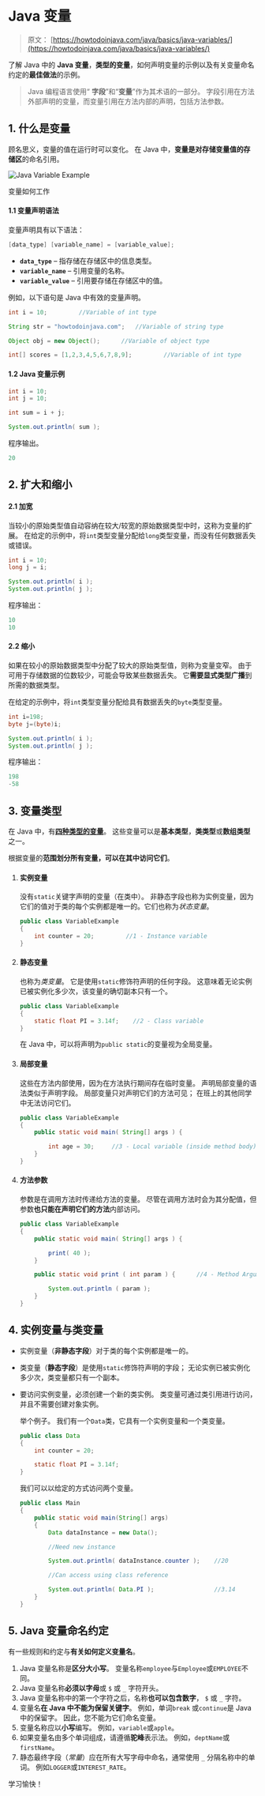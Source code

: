 # Java 变量

> 原文： [https://howtodoinjava.com/java/basics/java-variables/](https://howtodoinjava.com/java/basics/java-variables/)

了解 Java 中的 **Java 变量**，**类型的变量**，如何声明变量的示例以及有关变量命名约定的**最佳做法**的示例。

> Java 编程语言使用“ **字段**”和“**变量**”作为其术语的一部分。 字段引用在方法外部声明的变量，而变量引用在方法内部的声明，包括方法参数。

## 1\. 什么是变量

顾名思义，变量的值在运行时可以变化。 在 Java 中，**变量是对存储变量值的存储区**的命名引用。

![Java Variable Example](img/712a361ca07897cc02cd6e8a77621085.png)

变量如何工作

#### 1.1 变量声明语法

变量声明具有以下语法：

```java
[data_type] [variable_name] = [variable_value];
```

*   **`data_type`** – 指存储在存储区中的信息类型。
*   **`variable_name`** – 引用变量的名称。
*   **`variable_value`** – 引用要存储在存储区中的值。

例如，以下语句是 Java 中有效的变量声明。

```java
int i = 10;         //Variable of int type

String str = "howtodoinjava.com";   //Variable of string type

Object obj = new Object();      //Variable of object type

int[] scores = [1,2,3,4,5,6,7,8,9];         //Variable of int type

```

#### 1.2 Java 变量示例

```java
int i = 10;
int j = 10;

int sum = i + j;

System.out.println( sum );  

```

程序输出。

```java
20

```

## 2\. 扩大和缩小

#### 2.1 加宽

当较小的原始类型值自动容纳在较大/较宽的原始数据类型中时，这称为变量的扩展。 在给定的示例中，将`int`类型变量分配给`long`类型变量，而没有任何数据丢失或错误。

```java
int i = 10;
long j = i;

System.out.println( i );  
System.out.println( j );  

```

程序输出：

```java
10
10

```

#### 2.2 缩小

如果在较小的原始数据类型中分配了较大的原始类型值，则称为变量变窄。 由于可用于存储数据的位数较少，可能会导致某些数据丢失。 它**需要显式类型广播**到所需的数据类型。

在给定的示例中，将`int`类型变量分配给具有数据丢失的`byte`类型变量。

```java
int i=198;  
byte j=(byte)i;  

System.out.println( i );  
System.out.println( j );  

```

程序输出：

```java
198
-58

```

## 3\. 变量类型

在 Java 中，有[**四种类型的变量**](https://docs.oracle.com/javase/tutorial/java/nutsandbolts/variables.html)。 这些变量可以是**基本类型**，**类类型**或**数组类型**之一。

根据变量的**范围划分所有变量，可以在其中访问它们**。

1.  #### 实例变量

    没有`static`关键字声明的变量（在类中）。 非静态字段也称为实例变量，因为它们的值对于类的每个实例都是唯一的。它们也称为*状态变量*。

    ```java
    public class VariableExample
    {
        int counter = 20;         //1 - Instance variable
    }

    ```

2.  #### 静态变量

    也称为*类变量*。 它是使用`static`修饰符声明的任何字段。 这意味着无论实例已被实例化多少次，该变量的确切副本只有一个。

    ```java
    public class VariableExample
    {
        static float PI = 3.14f;    //2 - Class variable
    }

    ```

    在 Java 中，可以将声明为`public static`的变量视为全局变量。

3.  #### 局部变量

    这些在方法内部使用，因为在方法执行期间存在临时变量。 声明局部变量的语法类似于声明字段。 局部变量只对声明它们的方法可见； 在班上的其他同学中无法访问它们。

    ```java
    public class VariableExample
    {
        public static void main( String[] args ) {

            int age = 30;     //3 - Local variable (inside method body)
        }
    }

    ```

4.  #### 方法参数

    参数是在调用方法时传递给方法的变量。 尽管在调用方法时会为其分配值，但参数**也只能在声明它们的方法**内部访问。

    ```java
    public class VariableExample
    {
        public static void main( String[] args ) {

            print( 40 );
        }

        public static void print ( int param ) {      //4 - Method Argument

            System.out.println ( param );
        }
    }

    ```

## 4\. 实例变量与类变量

*   实例变量（**非静态字段**）对于类的每个实例都是唯一的。
*   类变量（**静态字段**）是使用`static`修饰符声明的字段； 无论实例已被实例化多少次，类变量都只有一个副本。
*   要访问实例变量，必须创建一个新的类实例。 类变量可通过类引用进行访问，并且不需要创建对象实例。

    举个例子。 我们有一个`Data`类，它具有一个实例变量和一个类变量。

    ```java
    public class Data 
    {
        int counter = 20;

        static float PI = 3.14f;
    }

    ```

    我们可以以给定的方式访问两个变量。

    ```java
    public class Main 
    {
        public static void main(String[] args) 
        {
            Data dataInstance = new Data();

            //Need new instance

            System.out.println( dataInstance.counter );    //20

            //Can access using class reference

            System.out.println( Data.PI );                 //3.14 
        }
    }

    ```

## 5\. Java 变量命名约定

有一些规则和约定与**有关如何定义变量名**。

1.  Java 变量名称是**区分大小写**。 变量名称`employee`与`Employee`或`EMPLOYEE`不同。
2.  Java 变量名称**必须以字母**或 `$` 或 `_` 字符开头。
3.  Java 变量名称中的第一个字符之后，名称**也可以包含数字**， `$` 或 `_` 字符。
4.  变量名**在 Java 中不能为保留关键字**。 例如，单词`break`
    或`continue`是 Java 中的保留字。 因此，您不能为它们命名变量。
5.  变量名称应以**小写**编写。 例如，`variable`或`apple`。
6.  如果变量名由多个单词组成，请遵循**驼峰**表示法。 例如，`deptName`或`firstName`。
7.  静态最终字段（*常量*）应在所有大写字母中命名，通常使用 `_` 分隔名称中的单词。 例如`LOGGER`或`INTEREST_RATE`。

学习愉快！